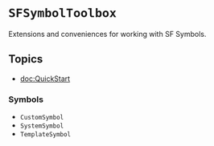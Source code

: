 # ``SFSymbolToolbox``

Extensions and conveniences for working with SF Symbols.


## Topics

- <doc:QuickStart>


### Symbols

- ``CustomSymbol``
- ``SystemSymbol``
- ``TemplateSymbol``
